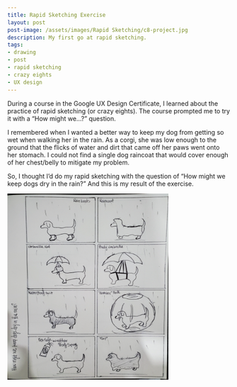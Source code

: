```yaml
---
title: Rapid Sketching Exercise
layout: post
post-image: /assets/images/Rapid Sketching/c8-project.jpg
description: My first go at rapid sketching.
tags:
- drawing
- post
- rapid sketching
- crazy eights
- UX design
---
```


During a course in the Google UX Design Certificate, I learned about the practice of rapid sketching (or crazy eights). The course prompted me to try it with a “How might we…?” question.

I remembered when I wanted a better way to keep my dog from getting so wet when walking her in the rain. As a corgi, she was low enough to the ground that the flicks of water and dirt that came off her paws went onto her stomach. I could not find a single dog raincoat that would cover enough of her chest/belly to mitigate my problem.

So, I thought I’d do my rapid sketching with the question of “How might we keep dogs dry in the rain?” And this is my result of the exercise.

<img src="/assets/images/Rapid Sketching/c8-keep-dogs-dry.jpg" style="width:26em; height:30em;"/>